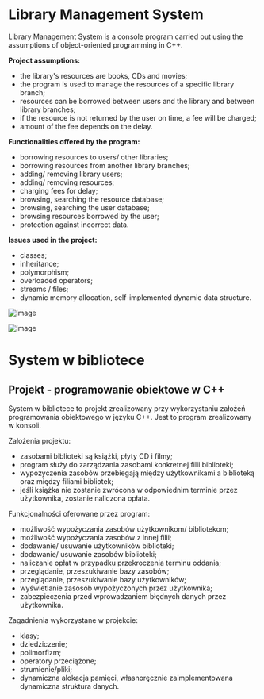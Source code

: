 # Library Management System


Library Management System is a console program carried out using the assumptions of object-oriented programming in C++. 


**Project assumptions:**

- the library's resources are books, CDs and movies;
- the program is used to manage the resources of a specific library branch;
- resources can be borrowed between users and the library and between library branches;
- if the resource is not returned by the user on time, a fee will be charged;
- amount of the fee depends on the delay.

**Functionalities offered by the program:**
- borrowing resources to users/ other libraries;
- borrowing resources from another library branches;
- adding/ removing library users;
- adding/ removing resources;
- charging fees for delay;
- browsing, searching the resource database;
- browsing, searching the user database;
- browsing resources borrowed by the user;
- protection against incorrect data.


**Issues used in the project:**
- classes;
- inheritance;
- polymorphism;
- overloaded operators;
- streams / files;
- dynamic memory allocation, self-implemented dynamic data structure.



![image](https://user-images.githubusercontent.com/56382779/114385320-2d261b00-9b90-11eb-8471-1b2f7d840426.png)


![image](https://user-images.githubusercontent.com/56382779/114385703-9efe6480-9b90-11eb-90eb-acca2939588b.png)





# System w bibliotece
## Projekt - programowanie obiektowe w C++

System w bibliotece to projekt zrealizowany przy wykorzystaniu założeń programowania obiektowego w języku C++.
Jest to program zrealizowany w konsoli.

Założenia projektu:
- zasobami biblioteki są książki, płyty CD i filmy;
- program służy do zarządzania zasobami konkretnej filii biblioteki;
- wypożyczenia zasobów przebiegają między użytkownikami a biblioteką oraz między filiami bibliotek;
- jeśli książka nie zostanie zwrócona w odpowiednim terminie przez użytkownika, zostanie naliczona opłata.

Funkcjonalności oferowane przez program:
- możliwość wypożyczania zasobów użytkownikom/ bibliotekom;
- możliwość wypożyczania zasobów z innej filii;
- dodawanie/ usuwanie użytkowników biblioteki;
- dodawanie/ usuwanie zasobów biblioteki;
- naliczanie opłat w przypadku przekroczenia terminu oddania;
- przeglądanie, przeszukiwanie bazy zasobów;
- przeglądanie, przeszukiwanie bazy użytkowników;
- wyświetlanie zasosób wypożyczonych przez użytkownika;
- zabezpieczenia przed wprowadzaniem błędnych danych przez użytkownika.


Zagadnienia wykorzystane w projekcie:
- klasy;
- dziedziczenie;
- polimorfizm;
- operatory przeciążone;
- strumienie/pliki;
- dynamiczna alokacja pamięci, własnoręcznie zaimplementowana dynamiczna struktura danych.


